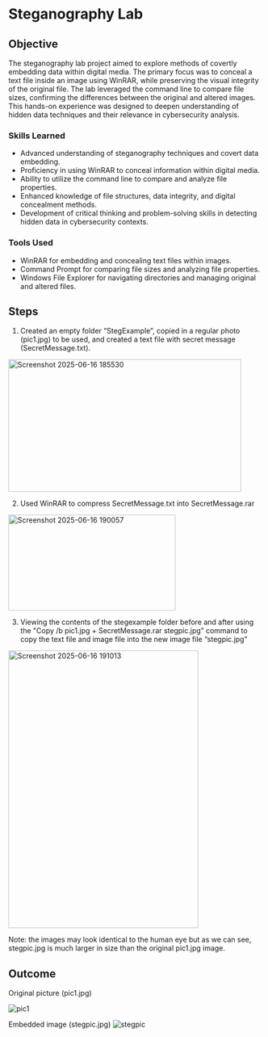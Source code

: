 # Steganography Lab

## Objective

The steganography lab project aimed to explore methods of covertly embedding data within digital media. The primary focus was to conceal a text file inside an image using WinRAR, while preserving the visual integrity of the original file. The lab leveraged the command line to compare file sizes, confirming the differences between the original and altered images. This hands-on experience was designed to deepen understanding of hidden data techniques and their relevance in cybersecurity analysis.

### Skills Learned

- Advanced understanding of steganography techniques and covert data embedding.
- Proficiency in using WinRAR to conceal information within digital media.
- Ability to utilize the command line to compare and analyze file properties.
- Enhanced knowledge of file structures, data integrity, and digital concealment methods.
- Development of critical thinking and problem-solving skills in detecting hidden data in cybersecurity contexts.

### Tools Used

- WinRAR for embedding and concealing text files within images.
- Command Prompt for comparing file sizes and analyzing file properties.
- Windows File Explorer for navigating directories and managing original and altered files.

## Steps
1. Created an empty folder “StegExample”, copied in a regular photo (pic1.jpg) to be used, and created a text file with secret message (SecretMessage.txt).
   
<img width="461" height="263" alt="Screenshot 2025-06-16 185530" src="https://github.com/user-attachments/assets/1803bc2b-33c9-447c-825d-8e58a23b67dc" />

2. Used WinRAR to compress SecretMessage.txt into SecretMessage.rar  
<img width="331" height="190" alt="Screenshot 2025-06-16 190057" src="https://github.com/user-attachments/assets/ddb60b24-f0c5-40ea-ac3d-a7e767f9ce34" />

3. Viewing the contents of the stegexample folder before and after using the "Copy /b pic1.jpg + SecretMessage.rar stegpic.jpg” command to copy the text file and image file into the new image file “stegpic.jpg”  
<img width="376" height="550" alt="Screenshot 2025-06-16 191013" src="https://github.com/user-attachments/assets/f099b599-66f7-499b-9ab0-bb964a7ccffe" />

Note: the images may look identical to the human eye but as we can see, stegpic.jpg is much larger in size than the original pic1.jpg image.

## Outcome
Original picture (pic1.jpg)

![pic1](https://github.com/user-attachments/assets/94190441-cc2a-47c9-aa1b-ccc82ed3ab7b)

Embedded image (stegpic.jpg)
![stegpic](https://github.com/user-attachments/assets/9fbb40c1-edee-4ddc-a827-85a482bf28d5)
